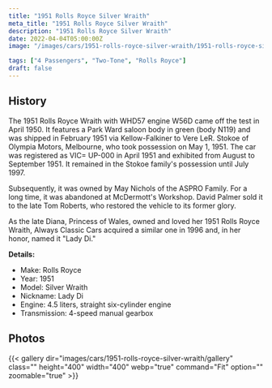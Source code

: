 ```yaml
---
title: "1951 Rolls Royce Silver Wraith"
meta_title: "1951 Rolls Royce Silver Wraith"
description: "1951 Rolls Royce Silver Wraith"
date: 2022-04-04T05:00:00Z
image: "/images/cars/1951-rolls-royce-silver-wraith/1951-rolls-royce-silver-wraith.jpg"

tags: ["4 Passengers", "Two-Tone", "Rolls Royce"]
draft: false
---
```

## History
The 1951 Rolls Royce Wraith with WHD57 engine W56D came off the test in April 1950. It features a Park Ward saloon body in green (body N119) and was shipped in February 1951 via Kellow-Falkiner to Vere LeR. Stokoe of Olympia Motors, Melbourne, who took possession on May 1, 1951. The car was registered as VIC= UP-000 in April 1951 and exhibited from August to September 1951. It remained in the Stokoe family's possession until July 1997.

Subsequently, it was owned by May Nichols of the ASPRO Family. For a long time, it was abandoned at McDermott's Workshop. David Palmer sold it to the late Tom Roberts, who restored the vehicle to its former glory.

As the late Diana, Princess of Wales, owned and loved her 1951 Rolls Royce Wraith, Always Classic Cars acquired a similar one in 1996 and, in her honor, named it "Lady Di."

**Details:**
- Make: Rolls Royce
- Year: 1951
- Model: Silver Wraith
- Nickname: Lady Di
- Engine: 4.5 liters, straight six-cylinder engine
- Transmission: 4-speed manual gearbox

## Photos
{{< gallery dir="images/cars/1951-rolls-royce-silver-wraith/gallery" class="" height="400" width="400" webp="true" command="Fit" option="" zoomable="true" >}}
